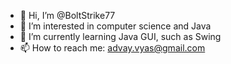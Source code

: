 - 👋 Hi, I’m @BoltStrike77
- 👀 I’m interested in computer science and Java
- 🌱 I’m currently learning Java GUI, such as Swing
- 📫 How to reach me: advay.vyas@gmail.com

